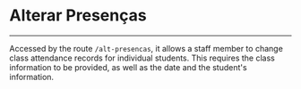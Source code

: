 # Alterar Presenças
---

Accessed by the route `/alt-presencas`, it allows a staff member to change class attendance records for individual students. This requires the class information to be provided, as well as the date and the student's information.
